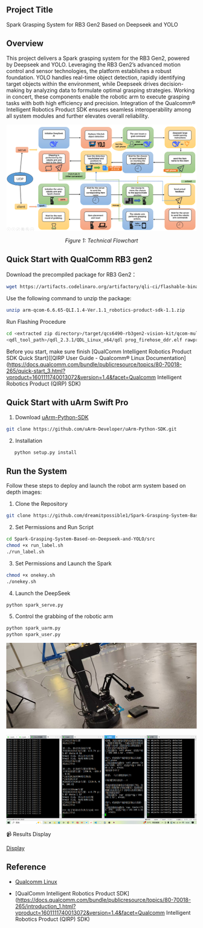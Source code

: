 ## Project Title
Spark Grasping System for RB3 Gen2 Based on Deepseek and YOLO


## Overview
This project delivers a Spark grasping system for the RB3 Gen2, powered by Deepseek and YOLO. Leveraging the RB3 Gen2’s advanced motion control and sensor technologies, the platform establishes a robust foundation. YOLO handles real-time object detection, rapidly identifying target objects within the environment, while Deepseek drives decision-making by analyzing data to formulate optimal grasping strategies. Working in concert, these components enable the robotic arm to execute grasping tasks with both high efficiency and precision. Integration of the Qualcomm® Intelligent Robotics Product SDK ensures seamless interoperability among all system modules and further elevates overall reliability.

<p align="center"> <img src="https://github.com/dreamitpossible1/Spark-Grasping-System-Based-on-Deepseek-and-YOLO/blob/main/pictures/Technical%20flowchart.png" alt="Script Step 1" /> </p>
<p align="center"><i>Figure 1: Technical Flowchart</i></p>


## Quick Start with QualComm RB3 gen2
Download the precompiled package for RB3 Gen2：

```bash
wget https://artifacts.codelinaro.org/artifactory/qli-ci/flashable-binaries/qirpsdk/qcs6490-rb3gen2-vision-kit/arm-qcom-6.6.65-QLI.1.4-Ver.1.1_robotics-product-sdk-1.1.zip
```

Use the following command to unzip the package:
```bash
unzip arm-qcom-6.6.65-QLI.1.4-Ver.1.1_robotics-product-sdk-1.1.zip
```
 Run Flashing Procedure

```bash
cd <extracted zip directory>/target/qcs6490-rb3gen2-vision-kit/qcom-multimedia-image
<qdl_tool_path>/qdl_2.3.1/QDL_Linux_x64/qdl prog_firehose_ddr.elf rawprogram*.xml patch*.xml
```

Before you start, make sure finish [QualComm Intelligent Robotics Product SDK Quick Start]([QIRP User Guide - Qualcomm® Linux Documentation](https://docs.qualcomm.com/bundle/publicresource/topics/80-70018-265/quick-start_3.html?vproduct=1601111740013072&version=1.4&facet=Qualcomm Intelligent Robotics Product (QIRP) SDK)

## Quick Start with uArm Swift Pro

1. Download [uArm-Python-SDK](https://github.com/uArm-Developer/uArm-Python-SDK.git)

```bash
git clone https://github.com/uArm-Developer/uArm-Python-SDK.git
```
2. Installation
```bash
   python setup.py install
```

## Run the System
Follow these steps to deploy and launch the robot arm system based on depth images:
1. Clone the Repository
```bash
git clone https://github.com/dreamitpossible1/Spark-Grasping-System-Based-on-Deepseek-and-YOLO.git
```

2. Set Permissions and Run Script
```bash
cd Spark-Grasping-System-Based-on-Deepseek-and-YOLO/src
chmod +x run_label.sh
./run_label.sh
```

3. Set Permissions and Launch the Spark
```bash
chmod +x onekey.sh
./onekey.sh
```

4. Launch the DeepSeek
```bash
python spark_serve.py
```

5. Control the grabbing of the robotic arm
```bash
python spark_uarm.py
python spark_user.py
```

<p align="center"> <img src="https://github.com/dreamitpossible1/Spark-Grasping-System-Based-on-Deepseek-and-YOLO/blob/main/pictures/1.jpg" alt="Script Step 1" /> </p> <p align="center"> <img src="https://github.com/dreamitpossible1/Spark-Grasping-System-Based-on-Deepseek-and-YOLO/blob/main/pictures/9.png" alt="Script Step 2" /> </p>

📹 Results Display

[Display](https://vcnkc4612xpy.feishu.cn/file/EmUZbfb5Lo0DyTxsHyPc8y3dn0f?from=from_copylink)

## Reference

- [Qualcomm Linux](https://www.qualcomm.com/developer/software/qualcomm-linux)

- [QualComm Intelligent Robotics Product SDK](https://docs.qualcomm.com/bundle/publicresource/topics/80-70018-265/introduction_1.html?vproduct=1601111740013072&version=1.4&facet=Qualcomm Intelligent Robotics Product (QIRP) SDK)
